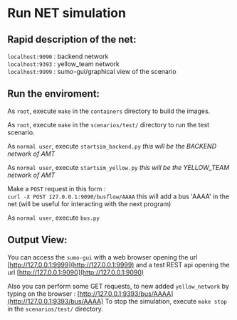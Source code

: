 # Run NET simulation
## Rapid description of the net:

```localhost:9090``` : backend network <br />
```localhost:9393``` : yellow_team network <br />
```localhost:9999``` : sumo-gui/graphical view of the scenario <br />

## Run the enviroment:

As ```root```, execute ```make``` in the ```containers``` directory to build the images.

As ```root```, execute ```make``` in the ```scenarios/test/``` directory to run the test scenario.

As ```normal user```, execute ```startsim_backend.py``` *this will be the BACKEND network of AMT*

As ```normal user```, execute ```startsim_yellow.py``` *this will be the YELLOW_TEAM network of AMT*

Make a ```POST``` request in this form : <br />
```curl -X POST 127.0.0.1:9090/busflow/AAAA```
this will add a bus 'AAAA' in the net (will be useful for interacting with the next program)

As ```normal user```, execute ```bus.py```

## Output View:
You can access the ```sumo-gui``` with a web browser opening the url [http://127.0.0.1:9999](http://127.0.0.1:9999) and a test REST api opening the url [http://127.0.0.1:9090](http://127.0.0.1:9090) <br />

Also you can perform some GET requests, to new added ```yellow_network``` by typing on the browser : [http://127.0.0.1:9393/bus/AAAA](http://127.0.0.1:9393/bus/AAAA)
To stop the simulation, execute ```make stop``` in the ```scenarios/test/``` directory.